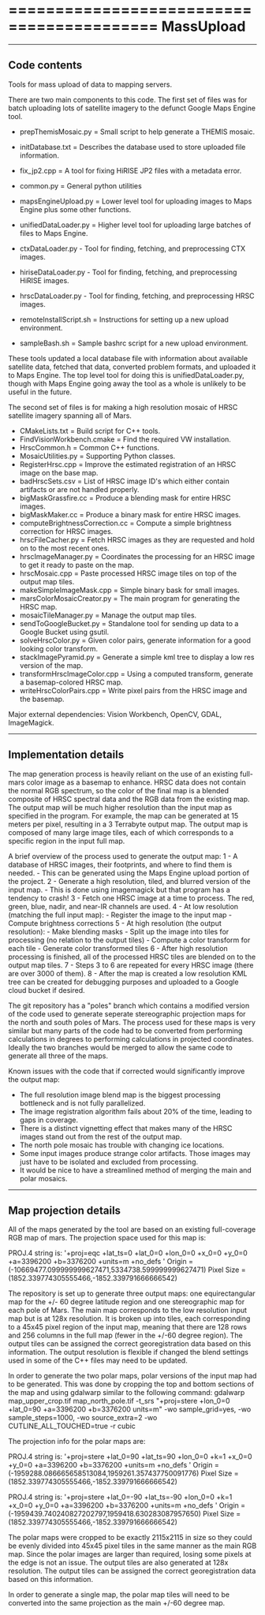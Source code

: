 ==========================================
                MassUpload
==========================================

------------------------------------------------------------------------------------------
Code contents
-----------------------------

Tools for mass upload of data to mapping servers.

There are two main components to this code.  The first set of files was for batch 
uploading lots of satellite imagery to the defunct Google Maps Engine tool.

- prepThemisMosaic.py = Small script to help generate a THEMIS mosaic.
- initDatabase.txt = Describes the database used to store uploaded file information.
- fix_jp2.cpp = A tool for fixing HiRISE JP2 files with a metadata error.
- common.py = General python utilities

- mapsEngineUpload.py = Lower level tool for uploading images to Maps Engine plus some other functions.
- unifiedDataLoader.py = Higher level tool for uploading large batches of files to Maps Engine.

- ctxDataLoader.py - Tool for finding, fetching, and preprocessing CTX images.
- hiriseDataLoader.py - Tool for finding, fetching, and preprocessing HiRISE images.
- hrscDataLoader.py - Tool for finding, fetching, and preprocessing HRSC images.

- remoteInstallScript.sh = Instructions for setting up a new upload environment.
- sampleBash.sh = Sample bashrc script for a new upload environment.

These tools updated a local database file with information about available
satellite data, fetched that data, converted problem formats, and uploaded it to Maps Engine.
The top level tool for doing this is unifiedDataLoader.py, though with Maps Engine going away
the tool as a whole is unlikely to be useful in the future.



The second set of files is for making a high resolution mosaic of HRSC satellite 
imagery spanning all of Mars.

- CMakeLists.txt = Build script for C++ tools.
- FindVisionWorkbench.cmake = Find the required VW installation.
- HrscCommon.h = Common C++ functions.
- MosaicUtilities.py = Supporting Python classes.
- RegisterHrsc.cpp = Improve the estimated registration of an HRSC image on the base map.
- badHrscSets.csv = List of HRSC image ID's which either contain artifacts or are not handled properly.
- bigMaskGrassfire.cc = Produce a blending mask for entire HRSC images.
- bigMaskMaker.cc = Produce a binary mask for entire HRSC images.
- computeBrightnessCorrection.cc = Compute a simple brightness correction for HRSC images.
- hrscFileCacher.py = Fetch HRSC images as they are requested and hold on to the most recent ones.
- hrscImageManager.py = Coordinates the processing for an HRSC image to get it ready to paste on the map.
- hrscMosaic.cpp = Paste processed HRSC image tiles on top of the output map tiles.
- makeSimpleImageMask.cpp = Simple binary bask for small images.
- marsColorMosaicCreator.py = The main program for generating the HRSC map.
- mosaicTileManager.py = Manage the output map tiles.
- sendToGoogleBucket.py = Standalone tool for sending up data to a Google Bucket using gsutil.
- solveHrscColor.py = Given color pairs, generate information for a good looking color transform.
- stackImagePyramid.py = Generate a simple kml tree to display a low res version of the map.
- transformHrscImageColor.cpp = Using a computed transform, generate a basemap-colored HRSC map.
- writeHrscColorPairs.cpp = Write pixel pairs from the HRSC image and the basemap.

Major external dependencies: Vision Workbench, OpenCV, GDAL, ImageMagick.

------------------------------------------------------------------------------------------
Implementation details
-----------------------------

The map generation process is heavily reliant on the use of an existing full-mars color image
as a basemap to enhance.  HRSC data does not contain the normal RGB spectrum, so the color of the
final map is a blended composite of HRSC spectral data and the RGB data from the existing map.
The output map will be much higher resolution than the input map as specified in the program.
For example, the map can be generated at 15 meters per pixel, resulting in a 3 Terrabyte output map.
The output map is composed of many large image tiles, each of which corresponds to a specific region
in the input full map.

A brief overview of the process used to generate the output map:
1 - A database of HRSC images, their footprints, and where to find them is needed.
    - This can be generated using the Maps Engine upload portion of the project.
2 - Generate a high resolution, tiled, and blurred version of the input map.
    - This is done using imagemagick but that program has a tendency to crash!
3 - Fetch one HRSC image at a time to process.  The red, green, blue, nadir, and near-IR
    channels are used.
4 - At low resolution (matching the full input map):
    - Register the image to the input map
    - Compute brightness corrections
5 - At high resolution (the output resolution):
    - Make blending masks
    - Split up the image into tiles for processing (no relation to the output tiles)
    - Compute a color transform for each tile
    - Generate color transformed tiles
6 - After high resolution processing is finished, all of the processed HRSC tiles
    are blended on to the output map tiles.
7 - Steps 3 to 6 are repeated for every HRSC image (there are over 3000 of them).
8 - After the map is created a low resolution KML tree can be created for debugging purposes
    and uploaded to a Google cloud bucket if desired.
    
The git repository has a "poles" branch which contains a modified version of the code
used to generate seperate stereographic projection maps for the north and south poles
of Mars.  The process used for these maps is very similar but many parts of the code
had to be converted from performing calculations in degrees to performing calculations
in projected coordinates.  Ideally the two branches would be merged to allow the same code
to generate all three of the maps.

Known issues with the code that if corrected would significantly improve the output map:
- The full resolution image blend map is the biggest processing bottleneck and is not fully
  parallelized.
- The image registration algorithm fails about 20% of the time, leading to gaps in coverage.
- There is a distinct vignetting effect that makes many of the HRSC images stand out from
  the rest of the output map.
- The north pole mosaic has trouble with changing ice locations.
- Some input images produce strange color artifacts.  Those images may just have to be isolated
  and excluded from processing.
- It would be nice to have a streamlined method of merging the main and polar mosaics.

------------------------------------------------------------------------------------------
Map projection details
-----------------------------

All of the maps generated by the tool are based on an existing full-coverage RGB map of mars.
The projection space used for this map is:

PROJ.4 string is:
'+proj=eqc +lat_ts=0 +lat_0=0 +lon_0=0 +x_0=0 +y_0=0 +a=3396200 +b=3376200 +units=m +no_defs '
Origin = (-10669477.099999999627471,5334738.599999999627471)
Pixel Size = (1852.339774305555466,-1852.339791666666542)

The repository is set up to generate three output maps: one equirectangular map for the
+/- 60 degree latitude region and one stereographic map for each pole of Mars.
The main map corresponds to the low resolution input map but is at 128x resolution.
It is broken up into tiles, each corresponding to a 45x45 pixel region of the input map,
meaning that there are 128 rows and 256 columns in the full map (fewer in the +/-60 degree region).
The output tiles can be assigned the correct georegistration data based on this information.
The output resolution is flexible if changed the blend settings used in some of the C++ files may
need to be updated.

In order to generate the two polar maps, polar versions of the input map had to be generated.
This was done by cropping the top and bottom sections of the map and using gdalwarp similar to
the following command:
gdalwarp map_upper_crop.tif map_north_pole.tif -t_srs "+proj=stere +lon_0=0 +lat_0=90 +a=3396200 +b=3376200 units=m" -wo sample_grid=yes, -wo sample_steps=1000, -wo source_extra=2 -wo CUTLINE_ALL_TOUCHED=true -r cubic

The projection info for the polar maps are:

PROJ.4 string is:
'+proj=stere +lat_0=90 +lat_ts=90 +lon_0=0 +k=1 +x_0=0 +y_0=0 +a=3396200 +b=3376200 +units=m +no_defs '
Origin = (-1959288.086665658513084,1959261.357437750091776)
Pixel Size = (1852.339774305555466,-1852.339791666666542)

PROJ.4 string is:
'+proj=stere +lat_0=-90 +lat_ts=-90 +lon_0=0 +k=1 +x_0=0 +y_0=0 +a=3396200 +b=3376200 +units=m +no_defs '
Origin = (-1959439.740240827202797,1959418.630283087957650)
Pixel Size = (1852.339774305555466,-1852.339791666666542)

The polar maps were cropped to be exactly 2115x2115 in size so they could be evenly divided into 45x45
pixel tiles in the same manner as the main RGB map.  Since the polar images are larger than required,
losing some pixels at the edge is not an issue.  The output tiles are also generated at 128x
resolution.  The output tiles can be assigned the correct georegistration data based on this information.

In order to generate a single map, the polar map tiles will need to be converted into the same projection
as the main +/-60 degree map.












